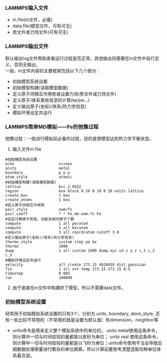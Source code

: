 <!--
 * @Descripttion: 
 * @version: 
 * @Author: Yuanshuo
 * @Date: 2020-02-21 17:13:46
 * @LastEditors: Yuanshuo
 * @LastEditTime: 2020-02-21 18:41:19
 -->
### LAMMPS输入文件
- in.file(in文件，必备)
- data.file(模型文件，可有可无)
- 势文件或力场文件(可有可无)
### LAMMPS输出文件
默认输出log文件帮助查看运行过程是否正常，其他输出则需要在in文件中自行定义，否则无输出。  
一般，in文件内容的主要框架包括以下几个部分：  
- 初始模型系统设置
- 初始模型构建(读取模型数据)
- 定义原子间相互作用势或设置力场(势文件或力场文件)
- 定义原子/体系某些信息的计算(ke/pe...)
- 定义输出原子(坐标)/体系(热力学信息)
- 模拟环境设定并运行

### LAMMPS简单MD模拟——Fe的弛豫过程
弛豫过程：一般进行模拟前必备的过程，目的是使模型达到热力学平衡状态。  
1. 输入文件in.file
```
#初始模型系统设置
echo                    screen 
units                   metal
boundary                p p p
atom_style              atomic
#初始模型构建(读取模型数据)
lattice                 bcc 2.8552
region                  box block 0 10 0 10 0 10 units lattice
create_box              1 box
create_atoms            1 box
#定义原子间相互作用势
pair_style              eam/fs
pair_coeff              * * Fe_mm.eam.fs Fe 
#设定计算原子势能、动能及相邻原子个数
compute                 1 all pe/atom
compute                 2 all ke/atom
compute                 3 all coord/atom cutoff 3.0
#定义输出原子(坐标)/体系(热力学信息)
thermo_style            custom step pe ke
thermo                  1000
dump                    1 all custom 1000 dump.xyz id x y z c_1 c_2 c_3
#模拟环境设定并运行
velocity                all create 273.15 4928459 dist gaussian
fix                     1 all nvt temp 273.15 273.15 0.5                   
timestep                0.005
run                     100000
```  
2. 由于直接在in文件中构建好了模型，所以不需要data文件。
### 初始模型系统设置
经常用于初始模拟系统设置的只有3个，分别为 units, boundary, atom_style, 还有一些比较不常用的（不常用的就是设置为默认值）有dimension，neighbor等
- units命令是用来定义整个模拟系统中的单位的，	units          metal使用这条命令，则计算中一切与时间挂钩的量都是以皮秒为单位；     	units           real 使用这条命令，则计算中一切与时间挂钩的量都是以飞秒为单位；units命令使用不当会导致后期数据处理需要进行繁杂的单位换算。所以计算前要思考清楚选取何种单位体系最合适。

